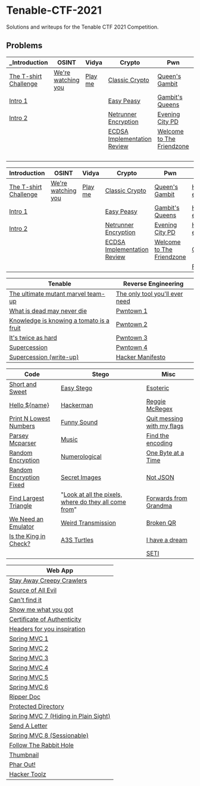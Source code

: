 # Tenable-CTF-2021
Solutions and writeups for the Tenable CTF 2021 Competition.

## Problems

|       _Introduction       |         OSINT          |    Vidya    |             Crypto              |              Pwn              |         Forensics         |
|---------------------------|------------------------|-------------|---------------------------------|-------------------------------|---------------------------|
| [The T-shirt Challenge]() | [We're watching you]() | [Play me]() | [Classic Crypto]()              | [Queen's Gambit]()            | [H4ck3R_m4n exp0sed! 1]() |
| [Intro 1]()               |                        |             | [Easy Peasy]()                  | [Gambit's Queens]()           | [H4ck3R_m4n exp0sed! 2]() |
| [Intro 2]()               |                        |             | [Netrunner Encryption]()        | [Evening City PD]()           | [H4ck3R_m4n exp0sed! 3]() |
|                           |                        |             | [ECDSA Implementation Review]() | [Welcome to The Friendzone]() | [Cat Taps]()              |
|                           |                        |             |                                 |                               | [Fix Me]()                |



|       Introduction       |         OSINT          |    Vidya    |             Crypto              |              Pwn              |         Forensics         |
|---------------------------|------------------------|-------------|---------------------------------|-------------------------------|---------------------------|
| [The T-shirt Challenge]() | [We're watching you]() | [Play me]() | [Classic Crypto]()              | [Queen's Gambit]()            | [H4ck3R_m4n exp0sed! 1]() |
| [Intro 1]()               |                        |             | [Easy Peasy]()                  | [Gambit's Queens]()           | [H4ck3R_m4n exp0sed! 2]() |
| [Intro 2]()               |                        |             | [Netrunner Encryption]()        | [Evening City PD]()           | [H4ck3R_m4n exp0sed! 3]() |
|                           |                        |             | [ECDSA Implementation Review]() | [Welcome to The Friendzone]() | [Cat Taps]()              |
|                           |                        |             |                                 |                               | [Fix Me]()                |

|                   Tenable                    |        Reverse Engineering         |
|----------------------------------------------|------------------------------------|
| [The ultimate mutant marvel team-up]()       | [The only tool you'll ever need]() |
| [What is dead may never die]()               | [Pwntown 1]()                      |
| [Knowledge is knowing a tomato is a fruit]() | [Pwntown 2]()                      |
| [It's twice as hard]()                       | [Pwntown 3]()                      |
| [Supercession]()                             | [Pwntown 4]()                      |
| [Supercession (write-up)]()                  | [Hacker Manifesto]()               |


|            Code             |                          Stego                            |              Misc              |
|-----------------------------|-----------------------------------------------------------|--------------------------------|
| [Short and Sweet]()         | [Easy Stego]()                                            | [Esoteric]()                   |
| [Hello ${name}]()           | [Hackerman]()                                             | [Reggie McRegex]()             |
| [Print N Lowest Numbers]()  | [Funny Sound]()                                           | [Quit messing with my flags]() |
| [Parsey Mcparser]()         | [Music]()                                                 | [Find the encoding]()          |
| [Random Encryption]()       | [Numerological]()                                         | [One Byte at a Time]()         |
| [Random Encryption Fixed]() | [Secret Images]()                                         | [Not JSON]()                   |
| [Find Largest Triangle]()   | "[Look at all the pixels, where do they all come from]()" | [Forwards from Grandma]()      |
| [We Need an Emulator]()     | [Weird Transmission]()                                    | [Broken QR]()                  |
| [Is the King in Check?]()   | [A3S Turtles]()                                           | [I have a dream]()             |
|                             |                                                           | [SETI]()                       |


|                 Web App                  |
|------------------------------------------|
| [Stay Away Creepy Crawlers]()            |
| [Source of All Evil]()                   |
| [Can't find it]()                        |
| [Show me what you got]()                 |
| [Certificate of Authenticity]()          |
| [Headers for you inspiration]()          |
| [Spring MVC 1]()                         |
| [Spring MVC 2]()                         |
| [Spring MVC 3]()                         |
| [Spring MVC 4]()                         |
| [Spring MVC 5]()                         |
| [Spring MVC 6]()                         |
| [Ripper Doc]()                           |
| [Protected Directory]()                  |
| [Spring MVC 7 (Hiding in Plain Sight)]() |
| [Send A Letter]()                        |
| [Spring MVC 8 (Sessionable)]()           |
| [Follow The Rabbit Hole]()               |
| [Thumbnail]()                            |
| [Phar Out!]()                            |
| [Hacker Toolz]()                         |

